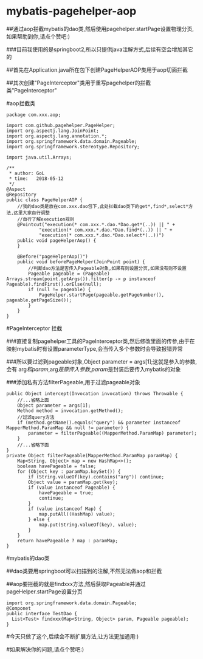 # mybatis-pagehelper-aop
##通过aop拦截mybatis的dao类,然后使用pagehelper.startPage设置物理分页,如果帮助到你,请点个赞吧:)

###目前我使用的是springboot2,所以只提供java注解方式,后续有空会增加其它的

##首先在Application.java所在包下创建PageHelperAOP类用于aop切面拦截

##其次创建"PageInterceptor"类用于重写pagehelper的拦截类"PageInterceptor"

#aop拦截类
```
package com.xxx.aop;

import com.github.pagehelper.PageHelper;
import org.aspectj.lang.JoinPoint;
import org.aspectj.lang.annotation.*;
import org.springframework.data.domain.Pageable;
import org.springframework.stereotype.Repository;

import java.util.Arrays;

/**
 * author: GoL
 * time:   2018-05-12
 */
@Aspect
@Repository
public class PageHelperAOP {
    //我的dao类是放在com.xxx.dao包下,此处拦截dao类下的get*,find*,select*方法,这里大家自行调整
    //自行了解execution规则
    @Pointcut("execution(* com.xxx.*.dao.*Dao.get*(..)) || " +
            "execution(* com.xxx.*.dao.*Dao.find*(..)) || " +
            "execution(* com.xxx.*.dao.*Dao.select*(..))")
    public void pageHelperAop() {
    }

    @Before("pageHelperAop()")
    public void beforePageHelper(JoinPoint point) {
        //判断dao方法是否传入Pageable对象,如果有则设置分页,如果没有则不设置
        Pageable pageable = (Pageable) Arrays.stream(point.getArgs()).filter(p -> p instanceof Pageable).findFirst().orElse(null);
        if (null != pageable) {
            PageHelper.startPage(pageable.getPageNumber(), pageable.getPageSize());
        }
    }
}
```

#PageInterceptor 拦截

###直接复制pagehelper工具的PageInterceptor类,然后修改里面的传参,由于在映射mybatis时有设置parameterType,会当传入多个参数时会导致报错异常

###所以要过滤到pageable对象,Object parameter = args[1];这就是参入的参数,会有 arg*和param*,arg*是原传入参数,param*是封装后要传入mybatis的对象

###添加私有方法filterPageable,用于过滤pageable对象

```
public Object intercept(Invocation invocation) throws Throwable {
    //...省略上面
    Object parameter = args[1];
    Method method = invocation.getMethod();
    //过滤query方法
    if (method.getName().equals("query") && parameter instanceof MapperMethod.ParamMap && null != parameter) {
        parameter = filterPageable((MapperMethod.ParamMap) parameter);
    }
    //...省略下面
}
private Object filterPageable(MapperMethod.ParamMap paramMap) {
    Map<String, Object> map = new HashMap<>();
    boolean havePageable = false;
    for (Object key : paramMap.keySet()) {
        if (String.valueOf(key).contains("arg")) continue;
        Object value = paramMap.get(key);
        if (value instanceof Pageable) {
            havePageable = true;
            continue;
        }
        if (value instanceof Map) {
            map.putAll((HashMap) value);
        } else {
            map.put(String.valueOf(key), value);
        }
    }
    return havePageable ? map : paramMap;
}
```

#mybatis的dao类

##dao类要用springboot可以扫描到的注解,不然无法做aop和拦截

##aop要拦截的就是findxxx方法,然后获取Pageable并通过pageHelper.startPage设置分页
```
import org.springframework.data.domain.Pageable;
@Componet 
public interface TestDao {
  List<Test> findxxx(Map<String, Object> param, Pageable pageable);
}
```

#今天只做了这个,后续会不断扩展方法,让方法更加通用:)

#如果解决你的问题,请点个赞吧:)
